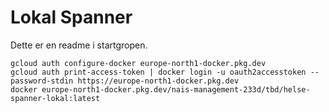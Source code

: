 # Lokal Spanner

Dette er en readme i startgropen.

```
gcloud auth configure-docker europe-north1-docker.pkg.dev
gcloud auth print-access-token | docker login -u oauth2accesstoken --password-stdin https://europe-north1-docker.pkg.dev
docker europe-north1-docker.pkg.dev/nais-management-233d/tbd/helse-spanner-lokal:latest
```